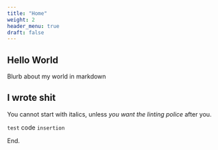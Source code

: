 ```yaml
---
title: "Home"
weight: 2
header_menu: true
draft: false
---
```



## Hello World

Blurb about my world in markdown

## I wrote shit

You cannot start with italics, unless _you want the linting police_ after you.  

`test` code `insertion`  

End.
